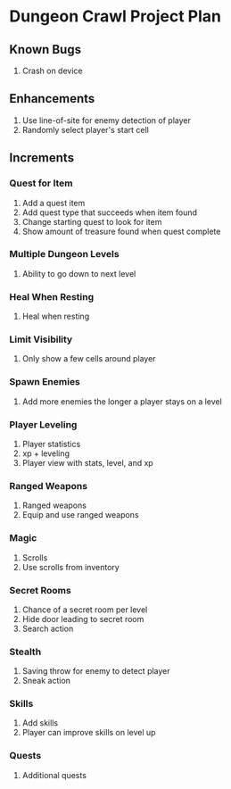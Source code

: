 # Dungeon Crawl Project Plan

## Known Bugs

1. Crash on device

## Enhancements

1. Use line-of-site for enemy detection of player
2. Randomly select player's start cell

## Increments

### Quest for Item

1. Add a quest item
2. Add quest type that succeeds when item found
3. Change starting quest to look for item
4. Show amount of treasure found when quest complete

### Multiple Dungeon Levels

1. Ability to go down to next level

### Heal When Resting

1. Heal when resting

### Limit Visibility

1. Only show a few cells around player

### Spawn Enemies

1. Add more enemies the longer a player stays on a level

### Player Leveling

1. Player statistics
2. xp + leveling
3. Player view with stats, level, and xp

### Ranged Weapons

1. Ranged weapons
2. Equip and use ranged weapons

### Magic

1. Scrolls
2. Use scrolls from inventory

### Secret Rooms

1. Chance of a secret room per level
2. Hide door leading to secret room
3. Search action

### Stealth

1. Saving throw for enemy to detect player
2. Sneak action

### Skills

1. Add skills
2. Player can improve skills on level up

### Quests

1. Additional quests
